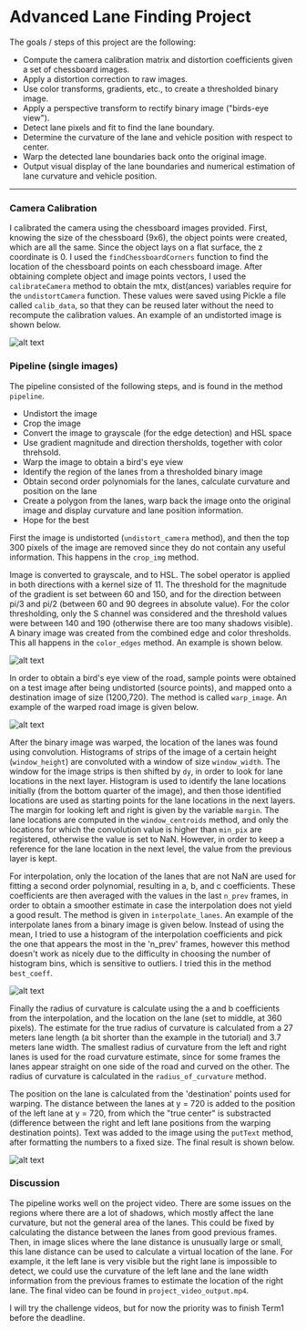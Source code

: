 # **Advanced Lane Finding Project**

The goals / steps of this project are the following:

* Compute the camera calibration matrix and distortion coefficients given a set of chessboard images.
* Apply a distortion correction to raw images.
* Use color transforms, gradients, etc., to create a thresholded binary image.
* Apply a perspective transform to rectify binary image ("birds-eye view").
* Detect lane pixels and fit to find the lane boundary.
* Determine the curvature of the lane and vehicle position with respect to center.
* Warp the detected lane boundaries back onto the original image.
* Output visual display of the lane boundaries and numerical estimation of lane curvature and vehicle position.

[//]: # (Image References)

[image1]: ./output_images/test_both.png "Undistorted"
[image2]: ./output_images/undistorted_perspective.png "Warped"
[image3]: ./output_images/original_together_color.png "Color and gradient thresholds"
[image4]: ./output_images/binary_lane.png "Binary lanes"
[image5]: ./output_images/detected_lane.png "Projected resulting lanes"

---

### Camera Calibration

I calibrated the camera using the chessboard images provided. First, knowing the size of the chessboard (9x6), the object points were created, which are all the same. Since the object lays on a flat surface, the z coordinate is 0. I used the `findChessboardCorners` function to find the location of the chessboard points on each chessboard image. After obtaining complete object and image points vectors, I used the `calibrateCamera` method to obtain the mtx, dist(ances) variables require for the `undistortCamera` function. These values were saved using Pickle a file called `calib_data`, so that they can be reused later without the need to recompute the calibration values. An example of an undistorted image is shown below.

![alt text][image1]

### Pipeline (single images)

The pipeline consisted of the following steps, and is found in the method `pipeline`.

* Undistort the image
* Crop the image
* Convert the image to grayscale (for the edge detection) and HSL space
* Use gradient magnitude and direction thersholds, together with color threhsold. 
* Warp the image to obtain a bird's eye view
* Identify the region of the lanes from a thresholded binary image
* Obtain second order polynomials for the lanes, calculate curvature and position on the lane
* Create a polygon from the lanes, warp back the image onto the original image and display curvature and lane position information.
* Hope for the best

First the image is undistorted (`undistort_camera` method), and then the top 300 pixels of the image are removed since they do not contain any useful information. This happens in the `crop_img` method. 

Image is converted to grayscale, and to HSL. The sobel operator is applied in both directions with a kernel size of 11. The threshold for the magnitude of the gradient is set between 60 and 150, and for the direction between pi/3 and pi/2 (between 60 and 90 degrees in absolute value). For the color thresholding, only the S channel was considered and the threshold values were between 140 and 190 (otherwise there are too many shadows visible). A binary image was created from the combined edge and color thresholds. This all happens in the `color_edges` method. An example is shown below.

![alt text][image3]

In order to obtain a bird's eye view of the road, sample points were obtained on a test image after being undistorted (source points), and mapped onto a destination image of size (1200,720). The method is called `warp_image`. An example of the warped road image is given below.

![alt text][image2]

After the binary image was warped, the location of the lanes was found using convolution. Histograms of strips of the image of a certain height (`window_height`) are convoluted with a window of size `window_width`. The window for the image strips is then shifted by `dy`, in order to look for lane locations in the next layer. Histogram is used to identify the lane locations initially (from the bottom quarter of the image), and then those identified locations are used as starting points for the lane locations in the next layers. The margin for looking left and right is given by the variable `margin`. The lane locations are computed in the `window_centroids` method, and only the locations for which the convolution value is higher than `min_pix` are registered, otherwise the value is set to NaN. However, in order to keep a reference for the lane location in the next level, the value from the previous layer is kept.

For interpolation, only the location of the lanes that are not NaN are used for fitting a second order polynomial, resulting in a, b, and c coefficients. These coefficients are then averaged with the values in the last `n_prev` frames, in order to obtain a smoother estimate in case the interpolation does not yield a good result. The method is given in `interpolate_lanes`. An example of the interpolate lanes from a binary image is given below. Instead of using the mean, I tried to use a histogram of the interpolation coefficients and pick the one that appears the most in the 'n_prev' frames, however this method doesn't work as nicely due to the difficulty in choosing the number of histogram bins, which is sensitive to outliers. I tried this in the method `best_coeff`.

![alt text][image4]

Finally the radius of curvature is calculate using the a and b coefficients from the interpolation, and the location on the lane (set to middle, at 360 pixels). The estimate for the true radius of curvature is calculated from a 27 meters lane length (a bit shorter than the example in the tutorial) and 3.7 meters lane width. The smallest radius of curvature from the left and right lanes is used for the road curvature estimate, since for some frames the lanes appear straight on one side of the road and curved on the other. The radius of curvature is calculated in the `radius_of_curvature` method. 

The position on the lane is calculated from the 'destination' points used for warping. The distance between the lanes at y = 720 is added to the position of the left lane at y = 720, from which the "true center" is substracted (difference between the right and left lane positions from the warping destination points). Text was added to the image using the `putText` method, after formatting the numbers to a fixed size. The final result is shown below.

![alt text][image5]

### Discussion

The pipeline works well on the project video. There are some issues on the regions where there are a lot of shadows, which mostly affect the lane curvature, but not the general area of the lanes. This could be fixed by calculating the distance between the lanes from good previous frames. Then, in image slices where the lane distance is unusually large or small, this lane distance can be used to calculate a virtual location of the lane. For example, it the left lane is very visible but the right lane is impossible to detect, we could use the curvature of the left lane and the lane width information from the previous frames to estimate the location of the right lane. The final video can be found in `project_video_output.mp4`.


I will try the challenge videos, but for now the priority was to finish Term1 before the deadline. 